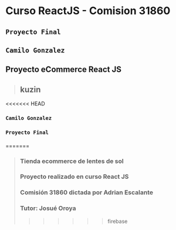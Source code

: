 # Curso ReactJS - Comision 31860
## `Proyecto Final`
## `Camilo Gonzalez`

## Proyecto eCommerce React JS 
>## **kuzin**

<<<<<<< HEAD
### `Camilo Gonzalez`
### `Proyecto Final`

#### 
=======
>### Tienda ecommerce de lentes de sol
>### Proyecto realizado en curso React JS
>### Comisión 31860 dictada por Adrian Escalante
>### Tutor: Josué Oroya
>>>>>>> firebase
